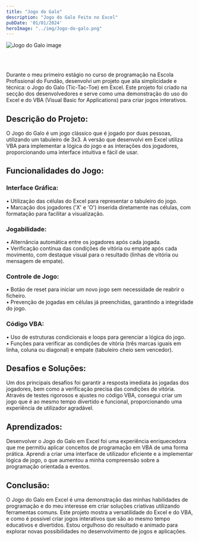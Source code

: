 ```yaml
---
title: "Jogo do Galo"
description: "Jogo do Galo Feito no Excel"
pubDate: '01/01/2024'
heroImage: "../img/Jogo-do-galo.png"
---
```


![Jogo do Galo image](/img/Jogo-do-galo.png)

 

<br><br>

Durante o meu primeiro estágio no curso de programação na Escola Profissional do Fundão, desenvolvi um projeto que alia simplicidade e técnica: o Jogo do Galo (Tic-Tac-Toe) em Excel. Este projeto foi criado na secção dos desenvolvedores e serve como uma demonstração do uso do Excel e do VBA (Visual Basic for Applications) para criar jogos interativos.

## Descrição do Projeto:

O Jogo do Galo é um jogo clássico que é jogado por duas pessoas, utilizando um tabuleiro de 3x3. A versão que desenvolvi em Excel utiliza VBA para implementar a lógica do jogo e as interações dos jogadores, proporcionando uma interface intuitiva e fácil de usar.

## Funcionalidades do Jogo:

### Interface Gráfica: <br>

• Utilização das células do Excel para representar o tabuleiro do jogo. <br>
• Marcação dos jogadores ('X' e 'O') inserida diretamente nas células, com formatação para facilitar a visualização.

### Jogabilidade: <br>

• Alternância automática entre os jogadores após cada jogada. <br>
• Verificação contínua das condições de vitória ou empate após cada movimento, com destaque visual para o resultado (linhas de vitória ou mensagem de empate).

### Controle de Jogo: <br>

• Botão de reset para iniciar um novo jogo sem necessidade de reabrir o ficheiro. <br>
• Prevenção de jogadas em células já preenchidas, garantindo a integridade do jogo.

### Código VBA: <br>

• Uso de estruturas condicionais e loops para gerenciar a lógica do jogo. <br>
• Funções para verificar as condições de vitória (três marcas iguais em linha, coluna ou diagonal) e empate (tabuleiro cheio sem vencedor).

## Desafios e Soluções: <br>

Um dos principais desafios foi garantir a resposta imediata às jogadas dos jogadores, bem como a verificação precisa das condições de vitória. Através de testes rigorosos e ajustes no código VBA, consegui criar um jogo que é ao mesmo tempo divertido e funcional, proporcionando uma experiência de utilizador agradável.

## Aprendizados:

Desenvolver o Jogo do Galo em Excel foi uma experiência enriquecedora que me permitiu aplicar conceitos de programação em VBA de uma forma prática. Aprendi a criar uma interface de utilizador eficiente e a implementar lógica de jogo, o que aumentou a minha compreensão sobre a programação orientada a eventos.

## Conclusão:

O Jogo do Galo em Excel é uma demonstração das minhas habilidades de programação e do meu interesse em criar soluções criativas utilizando ferramentas comuns. Este projeto mostra a versatilidade do Excel e do VBA, e como é possível criar jogos interativos que são ao mesmo tempo educativos e divertidos. Estou orgulhoso do resultado e animado para explorar novas possibilidades no desenvolvimento de jogos e aplicações.
